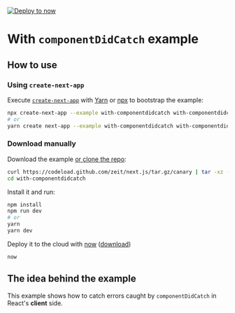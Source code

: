 [![Deploy to now](https://deploy.now.sh/static/button.svg)](https://deploy.now.sh/?repo=https://github.com/zeit/next.js/tree/master/examples/with-componentdidcatch)

# With `componentDidCatch` example

## How to use

### Using `create-next-app`

Execute [`create-next-app`](https://github.com/segmentio/create-next-app) with [Yarn](https://yarnpkg.com/lang/en/docs/cli/create/) or [npx](https://github.com/zkat/npx#readme) to bootstrap the example:

```bash
npx create-next-app --example with-componentdidcatch with-componentdidcatch-app
# or
yarn create next-app --example with-componentdidcatch with-componentdidcatch-app
```

### Download manually

Download the example [or clone the repo](https://github.com/zeit/next.js):

```bash
curl https://codeload.github.com/zeit/next.js/tar.gz/canary | tar -xz --strip=2 next.js-canary/examples/with-componentdidcatch
cd with-componentdidcatch
```

Install it and run:

```bash
npm install
npm run dev
# or
yarn
yarn dev
```

Deploy it to the cloud with [now](https://zeit.co/now) ([download](https://zeit.co/download))

```bash
now
```

## The idea behind the example

This example shows how to catch errors caught by `componentDidCatch` in React's **client** side.
